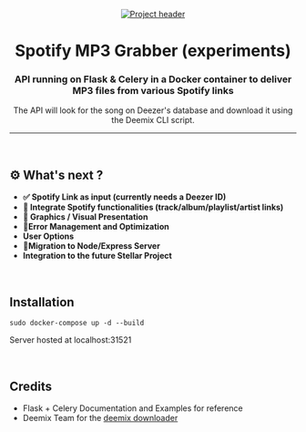<p align="center">
  <a href="" rel="noopener">
 <img src="[https://i.imgur.com/rSC3xdc.jpeg](https://i.imgur.com/2s2ezV5.png)" alt="Project header"></a>
</p>
<h1 align="center">Spotify MP3 Grabber (experiments)</h1>

<div align="center">
<h3 align="center">API running on Flask & Celery in a Docker container to deliver MP3 files from various Spotify links</h3>
<p align="center">The API will look for the song on Deezer's database and download it using the Deemix CLI script.</p>
</div>

---

<br>

## ⚙️ What's next ?

- <b>✅ Spotify Link as input (currently needs a Deezer ID)</b>
- <b>🔄 Integrate Spotify functionalities (track/album/playlist/artist links)</b>
- <b>🔄 Graphics / Visual Presentation</b>
- <b>🔄Error Management and Optimization</b>
- <b>User Options</b>
- <b>🔄Migration to Node/Express Server</b>
- <b>Integration to the future Stellar Project</b>

<br>

## Installation

`sudo docker-compose up -d --build`

Server hosted at localhost:31521

<br>

## Credits

- Flask + Celery Documentation and Examples for reference
- Deemix Team for the <a href="https://deemix.app/" target="_blank">deemix downloader</a>
